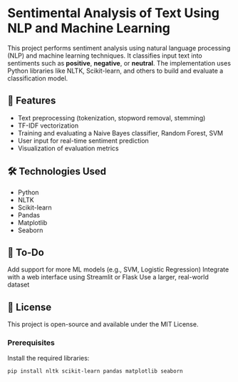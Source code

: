 # Sentimental Analysis of Text Using NLP and Machine Learning

This project performs sentiment analysis using natural language processing (NLP) and machine learning techniques. It classifies input text into sentiments such as **positive**, **negative**, or **neutral**. The implementation uses Python libraries like NLTK, Scikit-learn, and others to build and evaluate a classification model.

## 📌 Features

- Text preprocessing (tokenization, stopword removal, stemming)
- TF-IDF vectorization
- Training and evaluating a Naive Bayes classifier, Random Forest, SVM
- User input for real-time sentiment prediction
- Visualization of evaluation metrics

## 🛠️ Technologies Used

- Python
- NLTK
- Scikit-learn
- Pandas
- Matplotlib
- Seaborn

## 📌 To-Do
Add support for more ML models (e.g., SVM, Logistic Regression)
Integrate with a web interface using Streamlit or Flask
Use a larger, real-world dataset

## 📄 License
This project is open-source and available under the MIT License.

### Prerequisites

Install the required libraries:

```bash
pip install nltk scikit-learn pandas matplotlib seaborn

